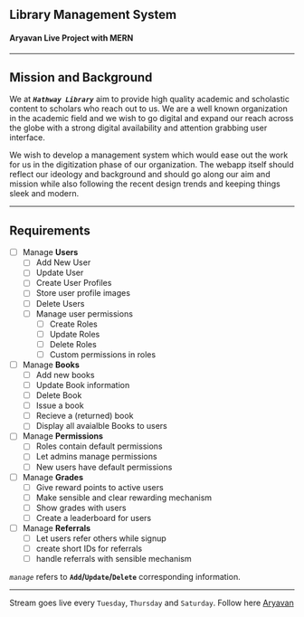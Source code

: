 ## Library Management System
#### Aryavan Live Project with MERN
------

## Mission and Background
We at ***`Hathway Library`*** aim to provide high quality academic and scholastic content to scholars who reach out to us. We are a well known organization in the academic field and we wish to go digital and expand our reach across the globe with a strong digital availability and attention grabbing user interface. 

We wish to develop a management system which would ease out the work for us in the digitization phase of our organization. The webapp itself should reflect our ideology and background and should go along our aim and mission while also following the recent design trends and keeping things sleek and modern.

-----

## Requirements
- [ ] Manage **Users**
  - [ ] Add New User
  - [ ] Update User
  - [ ] Create User Profiles
  - [ ] Store user profile images
  - [ ] Delete Users
  - [ ] Manage user permissions
    - [ ] Create Roles
    - [ ] Update Roles
    - [ ] Delete Roles
    - [ ] Custom permissions in roles
- [ ] Manage **Books**
  - [ ] Add new books
  - [ ] Update Book information
  - [ ] Delete Book
  - [ ] Issue a book
  - [ ] Recieve a (returned) book
  - [ ] Display all avaialble Books to users
- [ ] Manage **Permissions**
  - [ ] Roles contain default permissions
  - [ ] Let admins manage permissions
  - [ ] New users have default permissions
- [ ] Manage **Grades**
  - [ ] Give reward points to active users
  - [ ] Make sensible and clear rewarding mechanism
  - [ ] Show grades with users
  - [ ] Create a leaderboard for users
- [ ] Manage **Referrals**
  - [ ] Let users refer others while signup
  - [ ] create short IDs for referrals
  - [ ] handle referrals with sensible mechanism

*`manage`* refers to **`Add`/`Update`/`Delete`** corresponding information.

----------------
Stream goes live every `Tuesday`, `Thursday` and `Saturday`. Follow here [Aryavan](https://www.youtube.com/channel/UC3XzhBoKFfIseOWt-v2TMrA/featured)